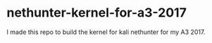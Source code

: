 # nethunter-kernel-for-a3-2017
I made this repo to build the kernel for kali nethunter for my A3 2017.
